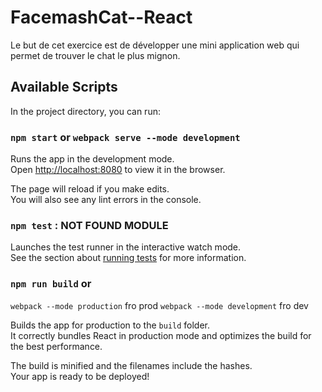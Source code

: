 # FacemashCat--React

Le but de cet exercice est de développer une mini application web qui permet de trouver le chat le plus mignon.

## Available Scripts

In the project directory, you can run:

### `npm start` or `webpack serve --mode development`

Runs the app in the development mode.\
Open [http://localhost:8080](http://localhost:8080) to view it in the browser.

The page will reload if you make edits.\
You will also see any lint errors in the console.

### `npm test` : NOT FOUND MODULE

Launches the test runner in the interactive watch mode.\
See the section about [running tests](https://facebook.github.io/create-react-app/docs/running-tests) for more information.

### `npm run build` or 
`webpack --mode production` fro prod
`webpack --mode development` fro dev

Builds the app for production to the `build` folder.\
It correctly bundles React in production mode and optimizes the build for the best performance.

The build is minified and the filenames include the hashes.\
Your app is ready to be deployed!
